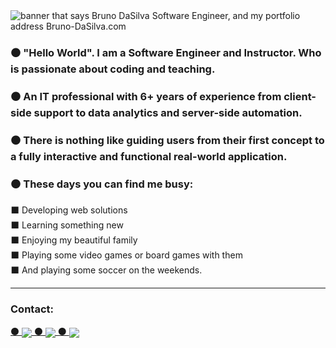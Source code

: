 <img src="https://res.cloudinary.com/duprwuo4j/image/upload/v1603401072/Logo/brunodasilva_gftoag.gif" alt="banner that says Bruno DaSilva Software Engineer, and my portfolio address Bruno-DaSilva.com">


### ⚫ "Hello World". I am a Software Engineer and Instructor. Who is passionate about coding and teaching.

### ⚫ An IT professional with 6+ years of experience from client-side support to data analytics and server-side automation. 

### ⚫ There is nothing like guiding users from their first concept to a fully interactive and functional real-world application. 

### ⚫ These days you can find me busy: 
 
   ⬛  Developing web solutions<br>
   ⬛  Learning something new <br>
   ⬛  Enjoying my beautiful family<br>
   ⬛  Playing some video games or board games with them <br>
   ⬛  And playing some soccer on the weekends.<br>


---

### Contact: 
<a href="https://www.linkedin.com/in/bruno-dasilva/" title="This is a link to my Linkedin Profile">
 ⚫
  <img align="center" src="https://res.cloudinary.com/duprwuo4j/image/upload/v1603403579/Logo/iconfinder_LinkedIn_3380448_1_hnjs0a.webp" />
 ⚫
</a>
<a href="https://www.bruno-dasilva.com/" title="This is a link to my portfolio page">
  <img align="center" src="https://res.cloudinary.com/duprwuo4j/image/upload/v1603403581/Logo/iconfinder_Telegram_3380451_1_snx24h.png" />
 ⚫
</a>
<a href="#">
  <img align="center" src="https://res.cloudinary.com/duprwuo4j/image/upload/v1603404847/Logo/thing700_kjehjg.gif" />
</a>
